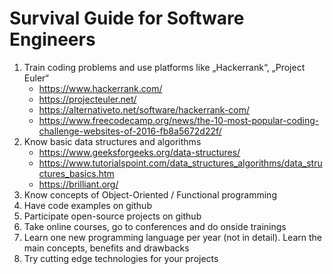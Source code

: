 # Survival Guide for Software Engineers

1. Train coding problems and use platforms like „Hackerrank“, „Project Euler“
   * https://www.hackerrank.com/
   * https://projecteuler.net/
   * https://alternativeto.net/software/hackerrank-com/
   * https://www.freecodecamp.org/news/the-10-most-popular-coding-challenge-websites-of-2016-fb8a5672d22f/    
2. Know basic data structures and algorithms
   * https://www.geeksforgeeks.org/data-structures/
   * https://www.tutorialspoint.com/data_structures_algorithms/data_structures_basics.htm
   * https://brilliant.org/
3. Know concepts of Object-Oriented / Functional programming
4. Have code examples on github
5. Participate open-source projects on github
6. Take online courses, go to conferences and do onside trainings
7. Learn one new programming language per year (not in detail). Learn the main concepts, benefits and drawbacks
8. Try cutting edge technologies for your projects
